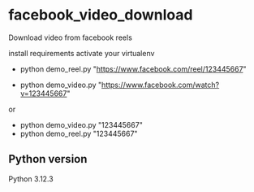 # facebook_video_download
Download video from facebook reels

install requirements
activate your virtualenv

- python demo_reel.py "https://www.facebook.com/reel/123445667"

- python demo_video.py "https://www.facebook.com/watch?v=123445667"

or

- python demo_video.py "123445667"
- python demo_reel.py "123445667"

## Python version
Python 3.12.3
